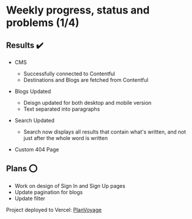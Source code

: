 # Weekly progress, status and problems (1/4)

## Results ✔️

- CMS
   - Successfully connected to Contentful
   - Destinations and Blogs are fetched from Contentful

- Blogs Updated
   - Deisgn updated for both desktop and mobile version
   - Text separated into paragraphs

- Search Updated
   - Search now displays all results that contain what's written, and not just after the whole word is written

- Custom 404 Page

## Plans ⭕

- Work on design of Sign In and Sign Up pages
- Update pagination for blogs
- Update filter

Project deployed to Vercel: [PlanVoyage](https://planvoyage.vercel.app/)